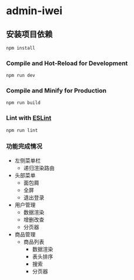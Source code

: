 # admin-iwei


## 安装项目依赖

```sh
npm install
```

### Compile and Hot-Reload for Development

```sh
npm run dev
```

### Compile and Minify for Production

```sh
npm run build
```

### Lint with [ESLint](https://eslint.org/)

```sh
npm run lint
```

### 功能完成情况
-   左侧菜单栏
    - 递归渲染路由
-   头部菜单
    - 面包屑
    - 全屏
    - 退出登录
-   用户管理
    - 数据渲染
    - 增删改查
    - 分页器
-   商品管理
    -   商品列表
        -   数据渲染
        -   表头排序
        -   搜索
        -   分页器